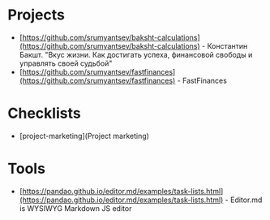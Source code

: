 # Projects
- [https://github.com/srumyantsev/baksht-calculations](https://github.com/srumyantsev/baksht-calculations) - Константин Бакшт. "Вкус жизни. Как достигать успеха, финансовой свободы и управлять своей судьбой"
- [https://github.com/srumyantsev/fastfinances](https://github.com/srumyantsev/fastfinances) - FastFinances

# Checklists
- [project-marketing](Project marketing)

# Tools
- [https://pandao.github.io/editor.md/examples/task-lists.html](https://pandao.github.io/editor.md/examples/task-lists.html) - Editor.md is WYSIWYG Markdown JS editor
